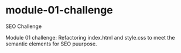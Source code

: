 # module-01-challenge
SEO Challenge 

Module 01 challenge: Refactoring index.html and style.css to meet the semantic elements for SEO puurpose.  